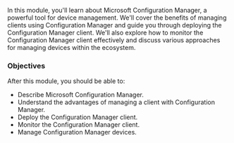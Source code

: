 In this module, you'll learn about Microsoft Configuration Manager, a powerful tool for device management. We'll cover the benefits of managing clients using Configuration Manager and guide you through deploying the Configuration Manager client. We'll also explore how to monitor the Configuration Manager client effectively and discuss various approaches for managing devices within the ecosystem.

### Objectives

After this module, you should be able to:

 -  Describe Microsoft Configuration Manager.
 -  Understand the advantages of managing a client with Configuration Manager.
 -  Deploy the Configuration Manager client.
 -  Monitor the Configuration Manager client.
 -  Manage Configuration Manager devices.
